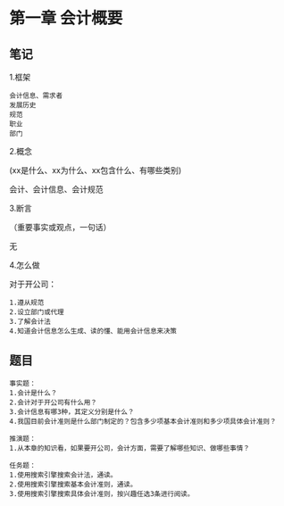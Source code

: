 # 第一章 会计概要

## 笔记

1.框架

```
会计信息、需求者
发展历史
规范
职业
部门
```

2.概念

(xx是什么、xx为什么、xx包含什么、有哪些类别)

会计、会计信息、会计规范

3.断言

（重要事实或观点，一句话）

无

4.怎么做

对于开公司：

```
1.遵从规范
2.设立部门或代理
3.了解会计法
4.知道会计信息怎么生成、读的懂、能用会计信息来决策
```

## 题目

```
事实题：
1.会计是什么？
2.会计对于开公司有什么用？
3.会计信息有哪3种，其定义分别是什么？
4.我国目前会计准则是什么部门制定的？包含多少项基本会计准则和多少项具体会计准则？

推演题：
1.从本章的知识看，如果要开公司，会计方面，需要了解哪些知识、做哪些事情？

任务题：
1.使用搜索引擎搜索会计法，通读。
2.使用搜索引擎搜索基本会计准则，通读。
3.使用搜索引擎搜索具体会计准则，按兴趣任选3条进行阅读。
```



